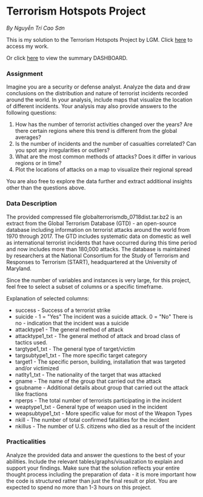 # Terrorism Hotspots Project

*By Nguyễn Trí Cao Sơn*

This is my solution to the Terrorism Hotspots Project by LGM. Click [here](https://github.com/nguyentricaoson/Data_project/blob/main/Terrorism/Terrorism_project.ipynb) to access my work.

Or click [here](https://public.tableau.com/shared/49Q76BC4G?:display_count=n&:origin=viz_share_link) to view the summary DASHBOARD.

### Assignment

Imagine you are a security or defense analyst. Analyze the data and draw conclusions on the distribution and nature of terrorist incidents recorded around the world. In your analysis, include maps that visualize the location of different incidents. Your analysis may also provide answers to the following questions:

1. How has the number of terrorist activities changed over the years? Are there certain regions where this trend is different from the global averages?
2. Is the number of incidents and the number of casualties correlated? Can you spot any irregularities or outliers?
3. What are the most common methods of attacks? Does it differ in various regions or in time?
4. Plot the locations of attacks on a map to visualize their regional spread

You are also free to explore the data further and extract additional insights other than the questions above.

### Data Description

The provided compressed file globalterrorismdb_0718dist.tar.bz2 is an extract from the Global Terrorism Database (GTD) - an open-source database including information on terrorist attacks around the world from 1970 through 2017. The GTD includes systematic data on domestic as well as international terrorist incidents that have occurred during this time period and now includes more than 180,000 attacks. The database is maintained by researchers at the National Consortium for the Study of Terrorism and Responses to Terrorism (START), headquartered at the University of Maryland.

Since the number of variables and instances is very large, for this project, feel free to select a subset of columns or a specific timeframe.

Explanation of selected columns:

- success - Success of a terrorist strike
- suicide - 1 = "Yes" The incident was a suicide attack. 0 = "No" There is no - indication that the incident was a suicide
- attacktype1 - The general method of attack
- attacktype1_txt - The general method of attack and broad class of tactics used.
- targtype1_txt - The general type of target/victim
- targsubtype1_txt - The more specific target category
- target1 - The specific person, building, installation that was targeted and/or victimized
- natlty1_txt - The nationality of the target that was attacked
- gname - The name of the group that carried out the attack
- gsubname - Additional details about group that carried out the attack like fractions
- nperps - The total number of terrorists participating in the incident
- weaptype1_txt - General type of weapon used in the incident
- weapsubtype1_txt - More specific value for most of the Weapon Types
- nkill - The number of total confirmed fatalities for the incident
- nkillus - The number of U.S. citizens who died as a result of the incident

### Practicalities

Analyze the provided data and answer the questions to the best of your abilities. Include the relevant tables/graphs/visualization to explain and support your findings. Make sure that the solution reflects your entire thought process including the preparation of data - it is more important how the code is structured rather than just the final result or plot. You are expected to spend no more than 1-3 hours on this project.

